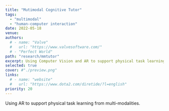 ```yaml
---
title: "Mutimodal Cognitive Tutor"
tags:
  - "multimodal"
  - "human-computer interaction"
date: 2022-05-18
venue: 
authors:
  # - name: "Valve"
  #   url: "https://www.valvesoftware.com/"
  # - "Perfect World"
path: "research/mmtutor"
excerpt: Using Computer Vision and AR to support physical task learning.
selected: true
cover: #"./preview.png"
links:
  # - name: "website"
  #   url: "https://www.dota2.com/diretide/?l=english"
priority: 20
---
```


Using AR to support physical task learning from multi-modalities.
